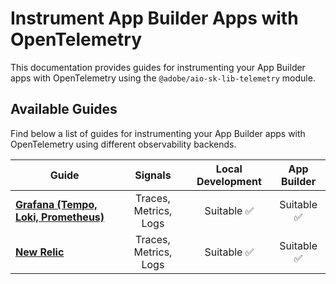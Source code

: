 # Instrument App Builder Apps with OpenTelemetry

This documentation provides guides for instrumenting your App Builder apps with OpenTelemetry using the `@adobe/aio-sk-lib-telemetry` module.

## Available Guides

Find below a list of guides for instrumenting your App Builder apps with OpenTelemetry using different observability backends.

<table>
  <thead>
    <tr>
        <th>Guide</th>
        <th>Signals</th>
        <th>Local Development</th>
        <th>App Builder</th>
    </tr>
  </thead>
  <tbody>
    <tr>
        <td>
            <a href="./grafana.md">
                <strong>Grafana (Tempo, Loki, Prometheus)</strong>
            </a>
        </td>
        <td align="center">Traces, Metrics, Logs</td>
        <td align="center">Suitable ✅</td>
        <td align="center">Suitable ✅</td>
    </tr>
    <tr>
        <td>
            <a href="./new-relic.md">
                <strong>New Relic</strong>
            </a>
        </td>
        <td align="center">Traces, Metrics, Logs</td>
        <td align="center">Suitable ✅</td>
        <td align="center">Suitable ✅</td>
    </tr>
  </tbody>
</table>